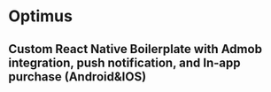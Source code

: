 # Optimus
## Custom React Native Boilerplate with Admob integration, push notification, and In-app purchase (Android&amp;IOS)
